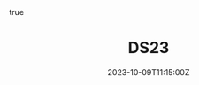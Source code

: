 ---
title: DS23
event: 26th international conference on Discovery Science
event_url: https://ds2023.inesctec.pt/
location: Porto, Portugal
summary: 26th international conference on Discovery Science (DS23)

# Talk start and end times.
#   End time can optionally be hidden by prefixing the line with `#`.
date: "2023-10-09T11:15:00Z"
#date_end: "2020-02-18T12:00:00Z"
all_day: false

# Schedule page publish date (NOT talk date).
publishDate: "2023-10-09T11:15:00Z"

authors: []

# Is this a featured talk? (true/false)
featured: true

image:
#  caption: 'Image credit: [**Unsplash**](https://unsplash.com/photos/bzdhc5b3Bxs)'
  focal_point: Right

url_code: ""
url_pdf: ""
url_slides: "files/slides/DS23_slides.pdf"
url_video: ""

# Markdown Slides (optional).
#   Associate this talk with Markdown slides.
#   Simply enter your slide deck's filename without extension.
#   E.g. `slides = "example-slides"` references `content/slides/example-slides.md`.
#   Otherwise, set `slides = ""`.
slides: ""
#slides: example

# Projects (optional).
#   Associate this post with one or more of your projects.
#   Simply enter your project's folder or file name without extension.
#   E.g. `projects = ["internal-project"]` references `content/project/deep-learning/index.md`.
#   Otherwise, set `projects = []`.
projects: []
#- internal-project

# Enable math on this page?
math: true
---